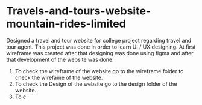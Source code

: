 # Travels-and-tours-website-mountain-rides-limited
Designed a travel and tour website for college project regarding travel and tour agent.  This project was done in order to learn UI / UX designing. At first wireframe was created after that designing was done using figma and after that development of the website was done. 
1. To check the wireframe of the website go to the wireframe folder to check the wirefame of the website.
2. To check the Design of the website go to the design folder of the website.
3. To c
